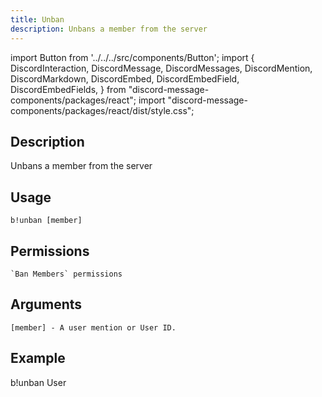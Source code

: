 ```yaml
---
title: Unban
description: Unbans a member from the server
---
```


import Button from '../../../src/components/Button';
import {
  DiscordInteraction,
  DiscordMessage,
  DiscordMessages,
  DiscordMention,
  DiscordMarkdown,
  DiscordEmbed,
  DiscordEmbedField,
  DiscordEmbedFields,
} from "discord-message-components/packages/react";
import "discord-message-components/packages/react/dist/style.css";


## Description
Unbans a member from the server

## Usage
```
b!unban [member]
```

## Permissions
```
`Ban Members` permissions
```

## Arguments
```
[member] - A user mention or User ID.
```

## Example
<DiscordMessages>
  <DiscordMessage author="User" avatar="blue">
    b!unban <DiscordMention type="user">User</DiscordMention>
  </DiscordMessage>
  <DiscordMessage author="BobCat" avatar="blue">
    <DiscordEmbed
        slot="embeds"
        color="#5865f2"
        authorImage="blue"
        authorName="User#0001 has been Unbanned"
    >
      <DiscordEmbedDescription slot="description">
      </DiscordEmbedDescription>
    </DiscordEmbed>
  </DiscordMessage>
</DiscordMessages>
